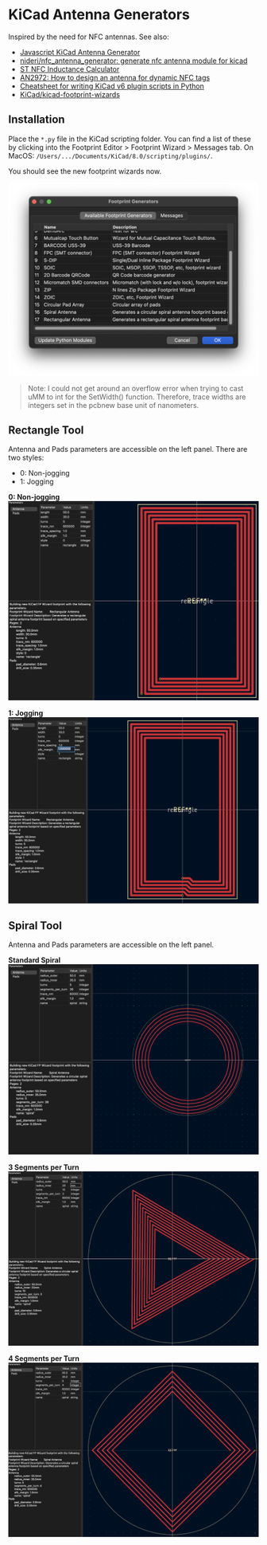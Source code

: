 # KiCad Antenna Generators
Inspired by the need for NFC antennas. See also:

- [Javascript KiCad Antenna Generator](https://neurotech-hub.github.io/KiCad-Antenna-Generator/)
- [nideri/nfc_antenna_generator: generate nfc antenna module for kicad](https://github.com/nideri/nfc_antenna_generator)
- [ST NFC Inductance Calculator](https://eds.st.com/antenna/#/)
- [AN2972: How to design an antenna for dynamic NFC tags](https://neurotech-hub.github.io/KiCad-Antenna-Generator/an2972-how-to-design-an-antenna-for-dynamic-nfc-tags-stmicroelectronics.pdf)
- [Cheatsheet for writing KiCad v6 plugin scripts in Python](https://climbers.net/sbc/kicad-plugin-script-cheatsheet/)
- [KiCad/kicad-footprint-wizards](https://github.com/KiCad/kicad-footprint-wizards)

## Installation
Place the `*.py` file in the KiCad scripting folder. You can find a list of these by clicking into the Footprint Editor > Footprint Wizard > Messages tab. On MacOS: `/Users/.../Documents/KiCad/8.0/scripting/plugins/`.

You should see the new footprint wizards now.

![](screenshots/04.png)

> Note: I could not get around an overflow error when trying to cast uMM to int for the SetWidth() function. Therefore, trace widths are integers set in the pcbnew base unit of nanometers.

## Rectangle Tool
Antenna and Pads parameters are accessible on the left panel. There are two styles:

- 0: Non-jogging
- 1: Jogging

**0: Non-jogging**
![](screenshots/01.png)

**1: Jogging**
![](screenshots/03.png)

## Spiral Tool
Antenna and Pads parameters are accessible on the left panel.

**Standard Spiral**
![](screenshots/05.png)

**3 Segments per Turn**
![](screenshots/06.png)

**4 Segments per Turn**
![](screenshots/07.png)